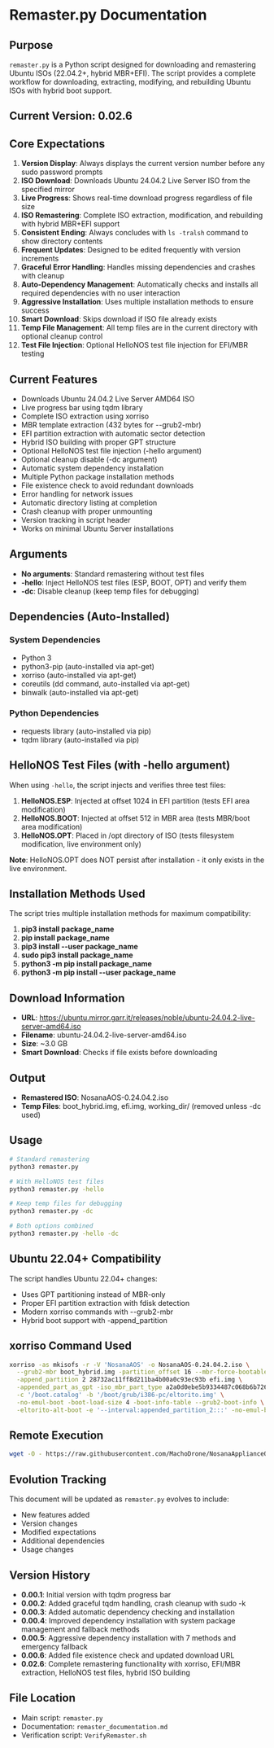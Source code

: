# Remaster.py Documentation

## Purpose
`remaster.py` is a Python script designed for downloading and remastering Ubuntu ISOs (22.04.2+, hybrid MBR+EFI). The script provides a complete workflow for downloading, extracting, modifying, and rebuilding Ubuntu ISOs with hybrid boot support.

## Current Version: 0.02.6

## Core Expectations
1. **Version Display**: Always displays the current version number before any sudo password prompts
2. **ISO Download**: Downloads Ubuntu 24.04.2 Live Server ISO from the specified mirror
3. **Live Progress**: Shows real-time download progress regardless of file size
4. **ISO Remastering**: Complete ISO extraction, modification, and rebuilding with hybrid MBR+EFI support
5. **Consistent Ending**: Always concludes with `ls -tralsh` command to show directory contents
6. **Frequent Updates**: Designed to be edited frequently with version increments
7. **Graceful Error Handling**: Handles missing dependencies and crashes with cleanup
8. **Auto-Dependency Management**: Automatically checks and installs all required dependencies with no user interaction
9. **Aggressive Installation**: Uses multiple installation methods to ensure success
10. **Smart Download**: Skips download if ISO file already exists
11. **Temp File Management**: All temp files are in the current directory with optional cleanup control
12. **Test File Injection**: Optional HelloNOS test file injection for EFI/MBR testing

## Current Features
- Downloads Ubuntu 24.04.2 Live Server AMD64 ISO
- Live progress bar using tqdm library
- Complete ISO extraction using xorriso
- MBR template extraction (432 bytes for --grub2-mbr)
- EFI partition extraction with automatic sector detection
- Hybrid ISO building with proper GPT structure
- Optional HelloNOS test file injection (-hello argument)
- Optional cleanup disable (-dc argument)
- Automatic system dependency installation
- Multiple Python package installation methods
- File existence check to avoid redundant downloads
- Error handling for network issues
- Automatic directory listing at completion
- Crash cleanup with proper unmounting
- Version tracking in script header
- Works on minimal Ubuntu Server installations

## Arguments
- **No arguments**: Standard remastering without test files
- **-hello**: Inject HelloNOS test files (ESP, BOOT, OPT) and verify them
- **-dc**: Disable cleanup (keep temp files for debugging)

## Dependencies (Auto-Installed)
### System Dependencies
- Python 3
- python3-pip (auto-installed via apt-get)
- xorriso (auto-installed via apt-get)
- coreutils (dd command, auto-installed via apt-get)
- binwalk (auto-installed via apt-get)

### Python Dependencies
- requests library (auto-installed via pip)
- tqdm library (auto-installed via pip)

## HelloNOS Test Files (with -hello argument)
When using `-hello`, the script injects and verifies three test files:

1. **HelloNOS.ESP**: Injected at offset 1024 in EFI partition (tests EFI area modification)
2. **HelloNOS.BOOT**: Injected at offset 512 in MBR area (tests MBR/boot area modification)
3. **HelloNOS.OPT**: Placed in /opt directory of ISO (tests filesystem modification, live environment only)

**Note**: HelloNOS.OPT does NOT persist after installation - it only exists in the live environment.

## Installation Methods Used
The script tries multiple installation methods for maximum compatibility:
1. **pip3 install package_name**
2. **pip install package_name**
3. **pip3 install --user package_name**
4. **sudo pip3 install package_name**
5. **python3 -m pip install package_name**
6. **python3 -m pip install --user package_name**

## Download Information
- **URL**: https://ubuntu.mirror.garr.it/releases/noble/ubuntu-24.04.2-live-server-amd64.iso
- **Filename**: ubuntu-24.04.2-live-server-amd64.iso
- **Size**: ~3.0 GB
- **Smart Download**: Checks if file exists before downloading

## Output
- **Remastered ISO**: NosanaAOS-0.24.04.2.iso
- **Temp Files**: boot_hybrid.img, efi.img, working_dir/ (removed unless -dc used)

## Usage
```bash
# Standard remastering
python3 remaster.py

# With HelloNOS test files
python3 remaster.py -hello

# Keep temp files for debugging
python3 remaster.py -dc

# Both options combined
python3 remaster.py -hello -dc
```

## Ubuntu 22.04+ Compatibility
The script handles Ubuntu 22.04+ changes:
- Uses GPT partitioning instead of MBR-only
- Proper EFI partition extraction with fdisk detection
- Modern xorriso commands with --grub2-mbr
- Hybrid boot support with -append_partition

## xorriso Command Used
```bash
xorriso -as mkisofs -r -V 'NosanaAOS' -o NosanaAOS-0.24.04.2.iso \
  --grub2-mbr boot_hybrid.img -partition_offset 16 --mbr-force-bootable \
  -append_partition 2 28732ac11ff8d211ba4b00a0c93ec93b efi.img \
  -appended_part_as_gpt -iso_mbr_part_type a2a0d0ebe5b9334487c068b6b72699c7 \
  -c '/boot.catalog' -b '/boot/grub/i386-pc/eltorito.img' \
  -no-emul-boot -boot-load-size 4 -boot-info-table --grub2-boot-info \
  -eltorito-alt-boot -e '--interval:appended_partition_2:::' -no-emul-boot working_dir
```

## Remote Execution
```bash
wget -O - https://raw.githubusercontent.com/MachoDrone/NosanaApplianceOS/cursor/create-remaster-py-with-version-control-5dde/remaster.py | python3
```

## Evolution Tracking
This document will be updated as `remaster.py` evolves to include:
- New features added
- Version changes
- Modified expectations
- Additional dependencies
- Usage changes

## Version History
- **0.00.1**: Initial version with tqdm progress bar
- **0.00.2**: Added graceful tqdm handling, crash cleanup with sudo -k
- **0.00.3**: Added automatic dependency checking and installation
- **0.00.4**: Improved dependency installation with system package management and fallback methods
- **0.00.5**: Aggressive dependency installation with 7 methods and emergency fallback
- **0.00.6**: Added file existence check and updated download URL
- **0.02.6**: Complete remastering functionality with xorriso, EFI/MBR extraction, HelloNOS test files, hybrid ISO building

## File Location
- Main script: `remaster.py`
- Documentation: `remaster_documentation.md`
- Verification script: `VerifyRemaster.sh`